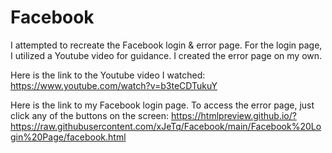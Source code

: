 # Facebook

I attempted to recreate the Facebook login & error page. For the login page, I utilized a Youtube video for guidance. I created the error page on my own. 

Here is the link to the Youtube video I watched: https://www.youtube.com/watch?v=b3teCDTukuY 

Here is the link to my Facebook login page. To access the error page, just click any of the buttons on the screen: https://htmlpreview.github.io/?https://raw.githubusercontent.com/xJeTq/Facebook/main/Facebook%20Login%20Page/facebook.html 
